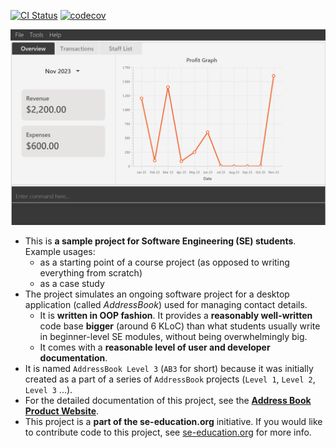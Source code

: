 [![CI Status](https://github.com/AY2324S1-CS2103T-W13-3/tp/workflows/Java%20CI/badge.svg)](https://github.com/AY2324S1-CS2103T-W13-3/tp/actions)
[![codecov](https://codecov.io/gh/AY2324S1-CS2103T-W13-3/tp/graph/badge.svg?token=FSZTNBPDSV)](https://codecov.io/gh/AY2324S1-CS2103T-W13-3/tp)

![Ui](docs/images/Ui.png)

* This is **a sample project for Software Engineering (SE) students**.<br>
  Example usages:
  * as a starting point of a course project (as opposed to writing everything from scratch)
  * as a case study
* The project simulates an ongoing software project for a desktop application (called _AddressBook_) used for managing contact details.
  * It is **written in OOP fashion**. It provides a **reasonably well-written** code base **bigger** (around 6 KLoC) than what students usually write in beginner-level SE modules, without being overwhelmingly big.
  * It comes with a **reasonable level of user and developer documentation**.
* It is named `AddressBook Level 3` (`AB3` for short) because it was initially created as a part of a series of `AddressBook` projects (`Level 1`, `Level 2`, `Level 3` ...).
* For the detailed documentation of this project, see the **[Address Book Product Website](https://se-education.org/addressbook-level3)**.
* This project is a **part of the se-education.org** initiative. If you would like to contribute code to this project, see [se-education.org](https://se-education.org#https://se-education.org/#contributing) for more info.
